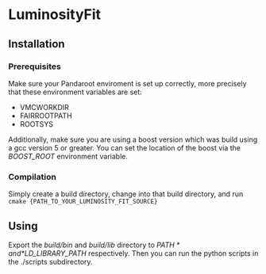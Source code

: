 # LuminosityFit

## Installation

### Prerequisites
Make sure your Pandaroot enviroment is set up correctly, more precisely that these environment variables are set:
- VMCWORKDIR
- FAIRROOTPATH
- ROOTSYS

Additionally, make sure you are using a boost version which was build using a gcc version 5 or greater. You can set the location of the boost via the *BOOST_ROOT* environment variable.

### Compilation
Simply create a build directory, change into that build directory, and run `cmake {PATH_TO_YOUR_LUMINOSITY_FIT_SOURCE}`

## Using
Export the *build/bin* and *build/lib* directory to *$PATH* and *$LD_LIBRARY_PATH* respectively. Then you can run the python scripts in the ./scripts subdirectory.